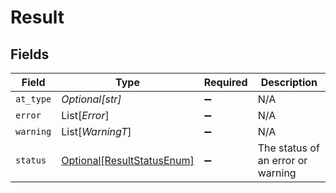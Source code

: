 # Result


## Fields

| Field                                                                 | Type                                                                  | Required                                                              | Description                                                           |
| --------------------------------------------------------------------- | --------------------------------------------------------------------- | --------------------------------------------------------------------- | --------------------------------------------------------------------- |
| `at_type`                                                             | *Optional[str]*                                                       | :heavy_minus_sign:                                                    | N/A                                                                   |
| `error`                                                               | List[*Error*]                                                         | :heavy_minus_sign:                                                    | N/A                                                                   |
| `warning`                                                             | List[*WarningT*]                                                      | :heavy_minus_sign:                                                    | N/A                                                                   |
| `status`                                                              | [Optional[ResultStatusEnum]](../../models/errors/resultstatusenum.md) | :heavy_minus_sign:                                                    | The status of an error or warning                                     |
